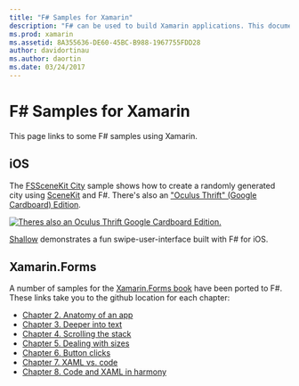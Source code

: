 ```yaml
---
title: "F# Samples for Xamarin"
description: "F# can be used to build Xamarin applications. This document links to various iOS, Mac, and Xamarin.Forms sample Xamarin app projects written in F#."
ms.prod: xamarin
ms.assetid: 8A355636-DE60-45BC-B988-1967755FDD28
author: davidortinau
ms.author: daortin
ms.date: 03/24/2017
---
```


# F# Samples for Xamarin

This page links to some F# samples using Xamarin.

## iOS

The [FSSceneKit City](/samples/xamarin/ios-samples/ios8-fsscenekit/) sample shows how to
create a randomly generated city using [SceneKit](xref:SceneKit)
and F#. There's also an ["Oculus Thrift" (Google Cardboard) Edition](/samples/xamarin/ios-samples/ios8-scenekitfsharp/).

[![Theres also an Oculus Thrift Google Cardboard Edition.](samples-images/fxscenekit-sml.png)](samples-images/fxscenekit.png#lightbox)

[Shallow](https://github.com/dvdsgl/shallow) demonstrates a fun
swipe-user-interface built with F# for iOS.

## Xamarin.Forms

A number of samples for the [Xamarin.Forms book](~/xamarin-forms/creating-mobile-apps-xamarin-forms/index.md)
have been ported to F#. These links take you to the github location for each chapter:

- [Chapter 2. Anatomy of an app](https://github.com/xamarin/xamarin-forms-book-samples/tree/master/Chapter02/FS)
- [Chapter 3. Deeper into text](https://github.com/xamarin/xamarin-forms-book-samples/tree/master/Chapter03/FS)
- [Chapter 4. Scrolling the stack](https://github.com/xamarin/xamarin-forms-book-samples/tree/master/Chapter04/FS)
- [Chapter 5. Dealing with sizes](https://github.com/xamarin/xamarin-forms-book-samples/tree/master/Chapter05/FS)
- [Chapter 6. Button clicks](https://github.com/xamarin/xamarin-forms-book-samples/tree/master/Chapter06/FS)
- [Chapter 7. XAML vs. code](https://github.com/xamarin/xamarin-forms-book-samples/tree/master/Chapter07/FS/CodePlusXaml)
- [Chapter 8. Code and XAML in harmony](https://github.com/xamarin/xamarin-forms-book-samples/tree/master/Chapter08/FS/XamlKeypad)